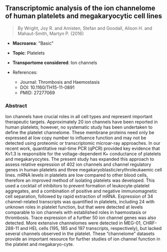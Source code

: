 ## Transcriptomic analysis of the ion channelome of human platelets and megakaryocytic cell lines

> By Wright, Joy R. and Amisten, Stefan and Goodall, Alison H. and Mahaut-Smith, Martyn P. (2016)

- **Macroarea**: "Basic"
- **Topic**: Platelets
- **Transportome considered**: Ion channels

- References:
  - Journal: Thrombosis and Haemostasis
  - DOI: 10.1160/TH15-11-0891
  - PMID: 27277069

### Abstract

Ion channels have crucial roles in all cell types and represent important therapeutic targets. Approximately 20 ion channels have been reported in human platelets; however, no systematic study has been undertaken to define the platelet channelome. These membrane proteins need only be expressed at low copy number to influence function and may not be detected using proteomic or transcriptomic microar-ray approaches. In our recent work, quantitative real-time PCR (qPCR) provided key evidence that Kv1.3 is responsible for the voltage-dependent K+ conductance of platelets and megakaryocytes. The present study has expanded this approach to assess relative expression of 402 ion channels and channel regulatory genes in human platelets and three megakaryoblastic/erythroleukaemic cell lines. mRNA levels in platelets are low compared to other blood cells, therefore an improved method of isolating platelets was developed. This used a cocktail of inhibitors to prevent formation of leukocyte-platelet aggregates, and a combination of positive and negative immunomagnetic cell separation, followed by rapid extraction of mRNA. Expression of 34 channel-related transcripts was quantified in platelets, including 24 with unknown roles in platelet function, but that were detected at levels comparable to ion channels with established roles in haemostasis or thrombosis. Trace expression of a further 50 ion channel genes was also detected. More extensive channelomes were detected in MEG-01, CHRF-288-11 and HEL cells (195, 185 and 197 transcripts, respectively), but lacked several channels observed in the platelet. These “channelome” datasets provide an important resource for further studies of ion channel function in the platelet and megakaryo-cyte.
